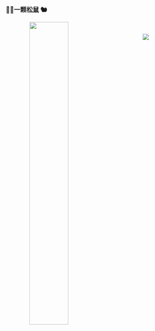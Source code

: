 ### 🐯💮一颗松鼠 🐿️
<div>
  <p align = "center">
    <img align = "left" src = "https://github-readme-streak-stats.herokuapp.com/?user=wangscaler&theme=tokyonight" width="45%">
  </p>
</div>

<p align = "center">
 <img src="https://activity-graph.herokuapp.com/graph?username=wangscaler&theme=react-dark">
</p>

<!--
**peipeiyinuo/peipeiyinuo** is a ✨ _special_ ✨ repository because its `README.md` (this file) appears on your GitHub profile.

Here are some ideas to get you started:

- 🔭 I’m currently working on ...
- 🌱 I’m currently learning ...
- 👯 I’m looking to collaborate on ...
- 🤔 I’m looking for help with ...
- 💬 Ask me about ...
- 📫 How to reach me: ...
- 😄 Pronouns: ...
- ⚡ Fun fact: ...
-->

